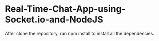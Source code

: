 # Real-Time-Chat-App-using-Socket.io-and-NodeJS

After clone the repository, run npm install to install all the dependencies.
